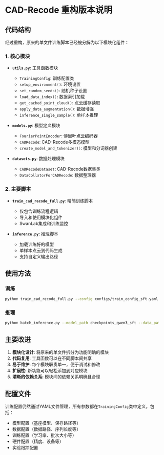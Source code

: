 # CAD-Recode 重构版本说明

## 代码结构

经过重构，原来的单文件训练脚本已经被分解为以下模块化组件：

### 1. 核心模块

- **`utils.py`**: 工具函数模块
  - `TrainingConfig`: 训练配置类
  - `setup_environment()`: 环境设置
  - `set_random_seeds()`: 随机种子设置
  - `load_data_index()`: 数据索引加载
  - `get_cached_point_cloud()`: 点云缓存读取
  - `apply_data_augmentation()`: 数据增强
  - `inference_single_sample()`: 单样本推理

- **`models.py`**: 模型定义模块
  - `FourierPointEncoder`: 傅里叶点云编码器
  - `CADRecode`: CAD-Recode多模态模型
  - `create_model_and_tokenizer()`: 模型和分词器创建

- **`datasets.py`**: 数据处理模块
  - `CADRecodeDataset`: CAD-Recode数据集类
  - `DataCollatorForCADRecode`: 数据整理器

### 2. 主要脚本

- **`train_cad_recode_full.py`**: 精简训练脚本
  - 仅包含训练流程逻辑
  - 导入和使用模块化组件
  - SwanLab集成和训练监控

- **`inference.py`**: 推理脚本
  - 加载训练好的模型
  - 单样本点云到代码生成
  - 支持自定义输出路径

## 使用方法

### 训练
```bash
python train_cad_recode_full.py --config configs/train_config_sft.yaml
```

### 推理
```bash
python batch_inference.py --model_path checkpoints_qwen3_sft --data_path data/val --output_dir inference_results
```

## 主要改进

1. **模块化设计**: 将原来的单文件拆分为功能明确的模块
2. **代码复用**: 工具函数可以在不同脚本间共享
3. **易于维护**: 每个模块职责单一，便于调试和修改
4. **扩展性**: 新功能可以轻松添加到对应模块
5. **清晰的依赖关系**: 模块间的依赖关系明确且合理

## 配置文件

训练配置仍然通过YAML文件管理，所有参数都在`TrainingConfig`类中定义，包括：
- 模型配置（基座模型、保存路径等）
- 数据配置（数据路径、序列长度等）
- 训练配置（学习率、批次大小等）
- 硬件配置（精度、设备等）
- 实验跟踪配置
